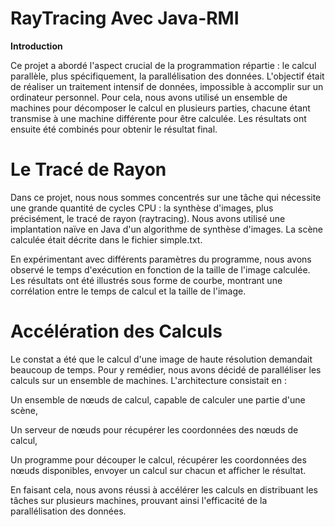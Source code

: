 # RayTracing Avec Java-RMI
**Introduction**

Ce projet a abordé l'aspect crucial de la programmation répartie : le calcul parallèle, plus spécifiquement, la parallélisation des données. L'objectif était de réaliser un traitement intensif de données, impossible à accomplir sur un ordinateur personnel. Pour cela, nous avons utilisé un ensemble de machines pour décomposer le calcul en plusieurs parties, chacune étant transmise à une machine différente pour être calculée. Les résultats ont ensuite été combinés pour obtenir le résultat final.

# Le Tracé de Rayon
Dans ce projet, nous nous sommes concentrés sur une tâche qui nécessite une grande quantité de cycles CPU : la synthèse d'images, plus précisément, le tracé de rayon (raytracing). Nous avons utilisé une implantation naïve en Java d'un algorithme de synthèse d'images. La scène calculée était décrite dans le fichier simple.txt.

En expérimentant avec différents paramètres du programme, nous avons observé le temps d'exécution en fonction de la taille de l'image calculée. Les résultats ont été illustrés sous forme de courbe, montrant une corrélation entre le temps de calcul et la taille de l'image.

# Accélération des Calculs
Le constat a été que le calcul d'une image de haute résolution demandait beaucoup de temps. Pour y remédier, nous avons décidé de paralléliser les calculs sur un ensemble de machines. L'architecture consistait en :

Un ensemble de nœuds de calcul, capable de calculer une partie d'une scène,

Un serveur de nœuds pour récupérer les coordonnées des nœuds de calcul,

Un programme pour découper le calcul, récupérer les coordonnées des nœuds disponibles, envoyer un calcul sur chacun et afficher le résultat.

En faisant cela, nous avons réussi à accélérer les calculs en distribuant les tâches sur plusieurs machines, prouvant ainsi l'efficacité de la parallélisation des données.
